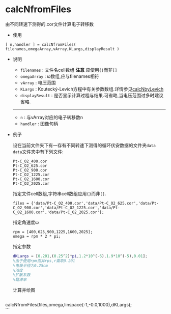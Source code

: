 # calcNfromFiles

由不同转速下测得的.cor文件计算电子转移数

- 使用

```
[ n,handler ] = calcNfromFiles( filenames,omegaArray,vArray,KLargs,displayResult )
```

- 说明
    
    - `filenames` : 文件名cell数组 **注意** 应使用`{}`而非`[]`
    - `omegaArray` : ω数组,应与filenames相符
    - `vArray` : 电压范围
    - `KLargs` : Koutecký-Levich方程中有关参数数组.详情参见[calcNbyLevich](docs/calcNbyLevich.md)
    - `displayResult` : 是否显示计算过程与结果.可省略,当电压范围过多时建议省略.

    ---
    
    - `n` : 与vArray对应的电子转移数n
    - `handler` : 图像句柄

- 例子

    设在当前文件夹下有一存有不同转速下测得的循环伏安数据的文件夹`data`
    `data`文件夹中有下列文件:
    
    ```
    Pt-C_O2_400.cor    Pt-C_O2_625.cor    Pt-C_O2_900.cor    Pt-C_O2_1225.cor    Pt-C_O2_1600.cor    Pt-C_O2_2025.cor
    ```
    
    指定文件cell数组,字符串cell数组应用`{}`而非`[]`.
    
    ```
    files = {'data/Pt-C_O2_400.cor','data/Pt-C_O2_625.cor','data/Pt-C_O2_900.cor','data/Pt-C_O2_1225.cor','data/Pt-C_O2_1600.cor','data/Pt-C_O2_2025.cor'};
    ```
    
    指定角速度ω
    
    ```
    rpm = [400,625,900,1225,1600,2025];
    omega = rpm * 2 * pi;
    ```
    指定参数
    
    ```matlab
    dKLargs = [0.201,(0.25^2)*pi,1.2*10^(-6),1.9*10^(-5),0.01];
    %由于使用rpm而非rps,r需取0.201
    %电极半径为0.25cm
    %浓度
    %扩散系数
    %黏滞率
    ```
    
    计算并绘图
    
    ```
calcNfromFiles(files,omega,linspace(-1,-0.0,1000),dKLargs);    
    ```
    
    




